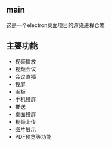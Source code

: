 ## main

这是一个electron桌面项目的渲染进程仓库

## 主要功能

- 视频播放
- 视频会议
- 会议直播
- 投屏
- 画板
- 手机投屏
- 推送
- 桌面投屏
- 视频上传
- 图片展示
- PDF预览等功能
